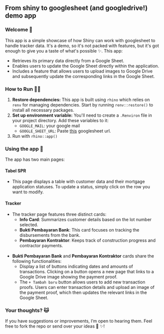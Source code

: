 ## From shiny to googlesheet (and googledrive!) demo app

### Welcome 👋

This app is a simple showcase of how Shiny can work with googlesheet to handle tracker data. It's a demo, so it's not packed with features, but it's got enough to give you a taste of what's possible ✨. This app:

- Retrieves its primary data directly from a Google Sheet.
- Enables users to update the Google Sheet directly within the application.
- Includes a feature that allows users to upload images to Google Drive and subsequently update the corresponding links in the Google Sheet.

### How to Run 🏃‍♀️
1. **Restore dependencies:**
   This app is built using `rhino` which relies on `renv` for managing dependencies. Start by running `renv::restore()` to install all necessary packages.
2. **Set up environment variable:**
   You'll need to create a `.Renviron` file in your project directory. Add these variables to it:
   - `GOOGLE_MAIL`: your google mail
   - `GOOGLE_SHEET_URL`: Paste [this](https://docs.google.com/spreadsheets/d/1DTgvB2-tZpb37maYWc18sDQ2xQ_jGVlefYGCU08mvvc/edit?usp=sharing) googlesheet url.
3. Run with `rhino::app()`

### Using the app 🚜

The app has two main pages:

#### Tabel SPR

- This page displays a table with customer data and their mortgage application statuses. To update a status, simply click on the row you want to modify.
  
#### Tracker

- The tracker page features three distinct cards:
  - **Info Card**: Summarizes customer details based on the lot number selected.
  - **Bukti Pembayaran Bank**: This card focuses on tracking the disbursements from the bank.
  - **Pembayaran Kontraktor**: Keeps track of construction progress and contractor payments.<br><br>
- **Bukti Pembayaran Bank** and **Pembayaran Kontraktor** cards share the following functionalities:
  - Display a list of buttons indicating dates and amounts of transactions. Clicking on a button opens a new page that links to a Google Drive image showing the payment proof.
  - The `+ Tambah baru` button allows users to add new transaction proofs. Users can enter transaction details and upload an image of the payment proof, which then updates the relevant links in the Google Sheet.

### Your thoughts? 🐱

If you have suggestions or improvements, I’m open to hearing them. Feel free to fork the repo or send over your ideas 🌈 ✨!
